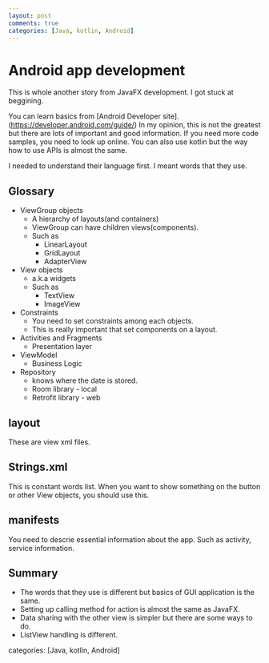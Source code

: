 ```yaml
---
layout: post
comments: true
categories: [Java, kotlin, Android]
---
```


# Android app development

This is whole another story from JavaFX development. I got stuck at beggining.

You can learn basics from [Android Developer site].(https://developer.android.com/guide/) In my opinion, this is not the greatest but there are lots of important and good information. If you need more code samples, you need to look up online.
You can also use kotlin but the way how to use APIs is almost the same. 

I needed to understand their language first. I meant words that they use.

## Glossary
* ViewGroup objects
	* A hierarchy of layouts(and containers)
	* ViewGroup can have children views(components).
	* Such as
		* LinearLayout
		* GridLayout
		* AdapterView
* View objects
	* a.k.a widgets
	* Such as 
		* TextView
		* ImageView
* Constraints
	* You need to set constraints among each objects.
	* This is really important that set components on a layout.
* Activities and Fragments
	* Presentation layer
* ViewModel
	* Business Logic
* Repository
	* knows where the date is stored.
	* Room library - local
	* Retrofit library - web

## layout
These are view xml files.

## Strings.xml
This is constant words list. When you want to show something on the button or other View objects, you should use this.

## manifests
You need to descrie essential information about the app. Such as activity, service information.

## Summary
* The words that they use is different but basics of GUI application is the same.
* Setting up calling method for action is almost the same as JavaFX.
* Data sharing with the other view is simpler but there are some ways to do.
* ListView handling is different.

categories: [Java, kotlin, Android]